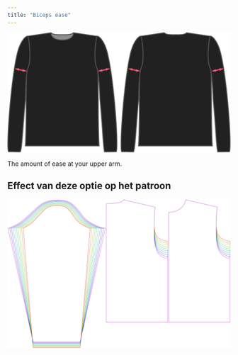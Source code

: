 ```yaml
---
title: "Biceps ease"
---
```


![The biceps ease factor on Brian](./bicepsease.svg)

The amount of ease at your upper arm.

## Effect van deze optie op het patroon

![This image shows the effect of this option by superimposing several variants that have a different value for this option](brian_bicepsease_sample.svg "Effect of this option on the pattern")
